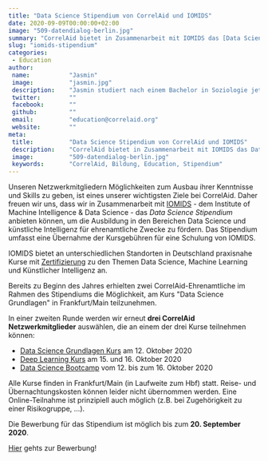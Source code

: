 ```yaml
---
title: "Data Science Stipendium von CorrelAid und IOMIDS"
date: 2020-09-09T00:00:00+02:00
image: "509-datendialog-berlin.jpg"
summary: "CorrelAid bietet in Zusammenarbeit mit IOMIDS das [Data Science Stipendium](https://iomids.com/datasciencestipendium/) an, um die Ausbildung in den Bereichen Data Science und künstliche Intelligenz für ehrenamtliche Zwecke zu fördern. Das Stipendium umfasst eine vollständige Übernahme der Kursgebühren für einen der Kurse von IOMIDS."
slug: "iomids-stipendium"
categories:       
 - Education
author: 
 name:           "Jasmin"
 image:          "jasmin.jpg"
 description:    "Jasmin studiert nach einem Bachelor in Soziologie jetzt Social and Economic Data Science im Master in Konstanz. Sie ist seit dem Meetup 2017 bei CorrelAid und kümmert sich dort um den Bereich Bildung & Wissensmanagement. Außerdem hostet sie in unserem Podcast “CorrelTalk – der CorrelAid Podcast”."
 twitter:        ""
 facebook:       ""
 github:         ""
 email:          "education@correlaid.org"
 website:        ""
meta:
 title:          "Data Science Stipendium von CorrelAid und IOMIDS"
 description:    "CorrelAid bietet in Zusammenarbeit mit IOMIDS das Data Science Stipendium an, um die Ausbildung in den Bereichen Data Science und künstliche Intelligenz für ehrenamtliche Zwecke zu fördern. Das Stipendium umfasst den kostenlosen Zugang zu einem Kurs des IOMIDS."
 image:          "509-datendialog-berlin.jpg"
 keywords:       "CorrelAid, Bildung, Education, Stipendium"
---
```



Unseren Netzwerkmitgliedern Möglichkeiten zum Ausbau ihrer Kenntnisse und Skills zu geben, ist eines unserer wichtigsten Ziele bei CorrelAid. Daher freuen wir uns, dass wir in Zusammenarbeit mit [IOMIDS](https://iomids.com) - dem Institute of Machine Intelligence & Data Science - das *Data Science Stipendium* anbieten können, um die Ausbildung in den Bereichen Data Science und künstliche Intelligenz für ehrenamtliche Zwecke zu fördern. Das Stipendium umfasst eine Übernahme der Kursgebühren für eine Schulung von IOMIDS. 

IOMIDS bietet an unterschiedlichen Standorten in Deutschland praxisnahe Kurse mit [Zertifizierung](https://iomids.com/zertifizierung-als-data-scientist/) zu den Themen Data Science, Machine Learning und Künstlicher Intelligenz an.

Bereits zu Beginn des Jahres erhielten zwei CorrelAid-Ehrenamtliche im Rahmen des Stipendiums die Möglichkeit, am Kurs "Data Science Grundlagen" in Frankfurt/Main teilzunehmen. 

In einer zweiten Runde werden wir erneut **drei CorrelAid Netzwerkmitglieder** auswählen, die an einem der drei Kurse teilnehmen können: 

- [Data Science Grundlagen Kurs](https://iomids.com/data-science-grundlagen-kurs/) am 12. Oktober 2020 
- [Deep Learning Kurs](https://iomids.com/neuronale-netze-und-deep-learning-kurs/) am 15. und 16. Oktober 2020
- [Data Science Bootcamp](https://datasciencebootcamp.de/) vom 12. bis zum 16. Oktober 2020

Alle Kurse finden in Frankfurt/Main (in Laufweite zum Hbf) statt. Reise- und Übernachtungskosten können leider nicht übernommen werden. Eine Online-Teilnahme ist prinzipiell auch möglich (z.B. bei Zugehörigkeit zu einer Risikogruppe, ...).

Die Bewerbung für das Stipendium ist möglich bis zum **20. September 2020**. 

[Hier](https://iomids.com/go/9ec811) gehts zur Bewerbung!